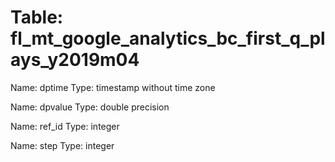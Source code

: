 Table: fl_mt_google_analytics_bc_first_q_plays_y2019m04
=======================================================

Name: dptime
Type: timestamp without time zone

Name: dpvalue
Type: double precision

Name: ref_id
Type: integer

Name: step
Type: integer

